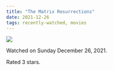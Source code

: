 ```yaml
---
title: "The Matrix Resurrections"
date: 2021-12-26
tags: recently-watched, movies
---
```


<div class="letterboxd-movie-data-content">
   <p><img src="https://a.ltrbxd.com/resized/sm/upload/hx/bm/p0/ov/matrix-0-600-0-900-crop.jpg?v=e71d44078c"/></p> <p>Watched on Sunday December 26, 2021.</p> 
  <p>Rated 3 stars.<p>
  <div class="float-clear"></div>
</div>